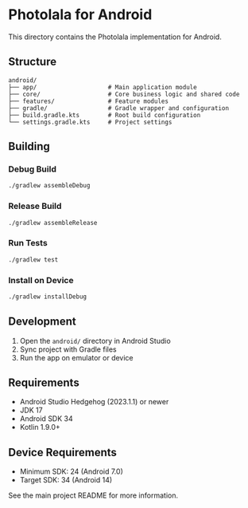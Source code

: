 # Photolala for Android

This directory contains the Photolala implementation for Android.

## Structure

```
android/
├── app/                    # Main application module
├── core/                   # Core business logic and shared code
├── features/               # Feature modules
├── gradle/                 # Gradle wrapper and configuration
├── build.gradle.kts        # Root build configuration
└── settings.gradle.kts     # Project settings
```

## Building

### Debug Build
```bash
./gradlew assembleDebug
```

### Release Build
```bash
./gradlew assembleRelease
```

### Run Tests
```bash
./gradlew test
```

### Install on Device
```bash
./gradlew installDebug
```

## Development

1. Open the `android/` directory in Android Studio
2. Sync project with Gradle files
3. Run the app on emulator or device

## Requirements

- Android Studio Hedgehog (2023.1.1) or newer
- JDK 17
- Android SDK 34
- Kotlin 1.9.0+

## Device Requirements

- Minimum SDK: 24 (Android 7.0)
- Target SDK: 34 (Android 14)

See the main project README for more information.